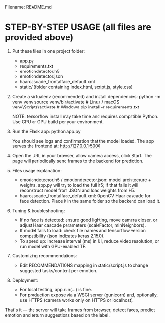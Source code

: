 Filename: README.md

# STEP-BY-STEP USAGE (all files are provided above)

1. Put these files in one project folder:

   - app.py
   - requirements.txt
   - emotiondetector.h5
   - emotiondetector.json
   - haarcascade_frontalface_default.xml
   - static/ (folder containing index.html, script.js, style.css)

2. Create a virtualenv (recommended) and install dependencies:
   python -m venv venv
   source venv/bin/activate # Linux / macOS
   venv\Scripts\activate # Windows
   pip install -r requirements.txt

   NOTE: tensorflow install may take time and requires compatible Python. Use CPU or GPU build per your environment.

3. Run the Flask app:
   python app.py

   You should see logs and confirmation that the model loaded. The app serves the frontend at:
   http://127.0.0.1:5000

4. Open the URL in your browser, allow camera access, click Start. The page will periodically send frames to the backend for prediction.

5. Files usage explanation:

   - emotiondetector.h5 / emotiondetector.json: model architecture + weights. app.py will try to load the full h5; if that fails it will reconstruct model from JSON and load weights from H5.
   - haarcascade_frontalface_default.xml: OpenCV Haar cascade for face detection. Place it in the same folder so the backend can load it.

6. Tuning & troubleshooting:

   - If no face is detected: ensure good lighting, move camera closer, or adjust Haar cascade parameters (scaleFactor, minNeighbors).
   - If model fails to load: check file names and tensorflow version compatibility (json indicates keras 2.15.0).
   - To speed up: increase interval (ms) in UI, reduce video resolution, or run model with GPU-enabled TF.

7. Customizing recommendations:

   - Edit RECOMMENDATIONS mapping in static/script.js to change suggested tasks/content per emotion.

8. Deployment:
   - For local testing, app.run(...) is fine.
   - For production expose via a WSGI server (gunicorn) and, optionally, use HTTPS (camera works only on HTTPS or localhost).

That's it — the server will take frames from browser, detect faces, predict emotion and return suggestions based on the label.
